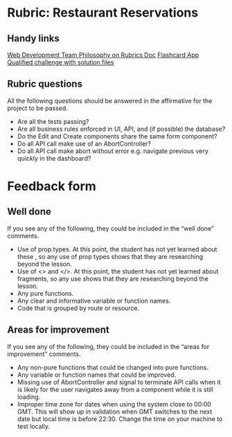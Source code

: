 # Rubric: Restaurant Reservations

## Handy links

[Web Development Team Philosophy on Rubrics Doc](https://chegg-my.sharepoint.com/:w:/p/rcosgrove/ERZ52ctF-QJFlvE5J7DWnHEBqxdJa3zaOc7eMU0NMnmRNA?e=7imjI2)
[Flashcard App Qualified challenge with solution files](https://www.qualified.io/hire/challenges/5f9c45c570e051000a3c00ab)

## Rubric questions

All the following questions should be answered in the affirmative for the project to be passed.

- Are all the tests passing?
- Are all business rules enforced in UI, API, and (if possible) the database?
- Do the Edit and Create components share the same form component?
- Do all API call make use of an AbortController?
- Do all API call make abort without error e.g. navigate previous very quickly in the dashboard?

# Feedback form

## Well done

If you see any of the following, they could be included in the “well done” comments.

- Use of prop.types. At this point, the student has not yet learned about these , so any use of prop types shows that they are researching beyond the lesson.
- Use of <> and </>. At this point, the student has not yet learned about fragments, so any use shows that they are researching beyond the lesson.
- Any pure functions.
- Any clear and informative variable or function names.
- Code that is grouped by route or resource.

## Areas for improvement

If you see any of the following, they could be included in the “areas for improvement” comments.

- Any non-pure functions that could be changed into pure functions.
- Any variable or function names that could be improved.
- Missing use of AbortController and signal to terminate API calls when it is likely for the user navigates away from a component while it is still loading.
- Improper time zone for dates when using the system close to 00:00 GMT. This will show up in validation when GMT switches to the next date but local time is before 22:30. Change the time on your machine to test locally.  

